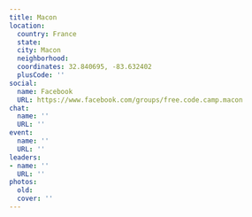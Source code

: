 ```yaml
---
title: Macon
location:
  country: France
  state: 
  city: Macon
  neighborhood: 
  coordinates: 32.840695, -83.632402
  plusCode: ''
social:
  name: Facebook
  URL: https://www.facebook.com/groups/free.code.camp.macon
chat:
  name: ''
  URL: ''
event:
  name: ''
  URL: ''
leaders:
- name: ''
  URL: ''
photos:
  old: 
  cover: ''
---
```

